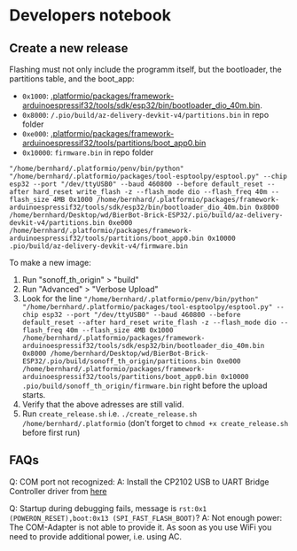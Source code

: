 # Developers notebook

## Create a new release

Flashing must not only include the programm itself, but the bootloader, the partitions table, and the boot_app:

- `0x1000`: [.platformio/packages/framework-arduinoespressif32/tools/sdk/esp32/bin/bootloader_dio_40m.bin](/home/bernhard/.platformio/packages/framework-arduinoespressif32/tools/sdk/esp32/bin/bootloader_dio_40m.bin).
- `0x8000`: `/.pio/build/az-delivery-devkit-v4/partitions.bin` in repo folder
- `0xe000`: [.platformio/packages/framework-arduinoespressif32/tools/partitions/boot_app0.bin](/home/bernhard/.platformio/packages/framework-arduinoespressif32/tools/partitions/boot_app0.bin)
- `0x10000`: `firmware.bin` in repo folder

```
"/home/bernhard/.platformio/penv/bin/python" "/home/bernhard/.platformio/packages/tool-esptoolpy/esptool.py" --chip esp32 --port "/dev/ttyUSB0" --baud 460800 --before default_reset --after hard_reset write_flash -z --flash_mode dio --flash_freq 40m --flash_size 4MB 0x1000 /home/bernhard/.platformio/packages/framework-arduinoespressif32/tools/sdk/esp32/bin/bootloader_dio_40m.bin 0x8000 /home/bernhard/Desktop/wd/BierBot-Brick-ESP32/.pio/build/az-delivery-devkit-v4/partitions.bin 0xe000 /home/bernhard/.platformio/packages/framework-arduinoespressif32/tools/partitions/boot_app0.bin 0x10000 .pio/build/az-delivery-devkit-v4/firmware.bin
```

To make a new image:

1. Run "sonoff_th_origin" > "build"
1. Run "Advanced" > "Verbose Upload"
1. Look for the line `"/home/bernhard/.platformio/penv/bin/python" "/home/bernhard/.platformio/packages/tool-esptoolpy/esptool.py" --chip esp32 --port "/dev/ttyUSB0" --baud 460800 --before default_reset --after hard_reset write_flash -z --flash_mode dio --flash_freq 40m --flash_size 4MB 0x1000 /home/bernhard/.platformio/packages/framework-arduinoespressif32/tools/sdk/esp32/bin/bootloader_dio_40m.bin 0x8000 /home/bernhard/Desktop/wd/BierBot-Brick-ESP32/.pio/build/sonoff_th_origin/partitions.bin 0xe000 /home/bernhard/.platformio/packages/framework-arduinoespressif32/tools/partitions/boot_app0.bin 0x10000 .pio/build/sonoff_th_origin/firmware.bin` right before the upload starts.
1. Verify that the above adresses are still valid.
1. Run `create_release.sh` i.e. `./create_release.sh /home/bernhard/.platformio` (don't forget to `chmod +x create_release.sh` before first run)


## FAQs

Q: COM port not recognized:
A: Install the CP2102 USB to UART Bridge Controller driver from [here](https://www.silabs.com/developers/usb-to-uart-bridge-vcp-drivers)

Q: Startup during debugging fails, message is `rst:0x1 (POWERON_RESET),boot:0x13 (SPI_FAST_FLASH_BOOT)`?
A: Not enough power: The COM-Adapter is not able to provide it. As soon as you use WiFi you need to provide additional power, i.e. using AC.